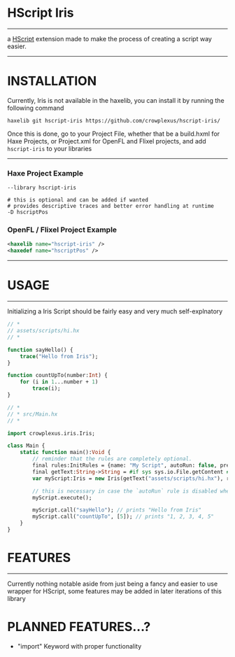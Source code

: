 # HScript Iris

---

a [HScript](https://github.com/HaxeFoundation/hscript) extension made to make the process of creating a script way easier.

---

# INSTALLATION

Currently, Iris is not available in the haxelib, you can install it by running the following command

```
haxelib git hscript-iris https://github.com/crowplexus/hscript-iris/
```

Once this is done, go to your Project File, whether that be a build.hxml for Haxe Projects, or Project.xml for OpenFL and Flixel projects, and add `hscript-iris` to your libraries

---

### Haxe Project Example
```hxml
--library hscript-iris

# this is optional and can be added if wanted
# provides descriptive traces and better error handling at runtime
-D hscriptPos
```

### OpenFL / Flixel Project Example

```xml
<haxelib name="hscript-iris" />
<haxedef name="hscriptPos" />
```

---

# USAGE

---

Initializing a Iris Script should be fairly easy and very much self-explnatory

```haxe
// *
// assets/scripts/hi.hx
// *

function sayHello() {
    trace("Hello from Iris");
}

function countUpTo(number:Int) {
    for (i in 1...number + 1)
        trace(i);
}

// *
// * src/Main.hx
// *

import crowplexus.iris.Iris;

class Main {
    static function main():Void {
        // reminder that the rules are completely optional.
        final rules:InitRules = {name: "My Script", autoRun: false, preset: true};
        final getText:String->String = #if sys sys.io.File.getContent #elseif openfl openfl.utils.Assets.getText #end;
        var myScript:Iris = new Iris(getText("assets/scripts/hi.hx"), rules);

        // this is necessary in case the `autoRun` rule is disabled when initializing the script, if not it will initialize by itself.
        myScript.execute();

        myScript.call("sayHello"); // prints "Hello from Iris"
        myScript.call("countUpTo", [5]); // prints "1, 2, 3, 4, 5"
    }
}

```

# FEATURES

---

Currently nothing notable aside from just being a fancy and easier to use wrapper for HScript, some features may be added in later iterations of this library

# PLANNED FEATURES...?

- "import" Keyword with proper functionality
